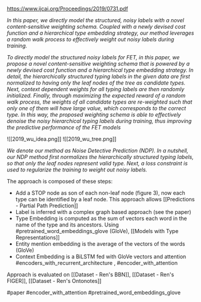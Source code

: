 https://www.ijcai.org/Proceedings/2019/0731.pdf

*In this paper, we directly model the structured, noisy labels with a novel content-sensitive weighting schema. Coupled with a newly devised cost function and a hierarchical type embedding strategy, our method leverages a random walk process to effectively weight out noisy labels during training.*

*To directly model the structured noisy labels for FET, in this paper, we propose a novel content-sensitive weighting schema that is powered by a newly devised cost function and a hierarchical type embedding strategy. In detail, the hierarchically structured typing labels in the given data are first normalized to having only the leaf nodes of the tree as candidate types. Next, context dependent weights for all typing labels are then randomly initialized. Finally, through maximizing the expected reward of a random walk process, the weights of all candidate types are re-weighted such that only one of them will have large value, which corresponds to the correct type. In this way, the proposed weighting schema is able to effectively denoise the noisy hierarchical typing labels during training, thus improving the predictive performance of the FET models*

![[2019_wu_idea.png]] ![[2019_wu_tree.png]]

*We denote our method as Noise Detective Prediction (NDP). In a nutshell, our NDP method first normalizes the hierarchically structured typing labels, so that only the leaf nodes represent valid type. Next, a loss constraint is used to regularize the training to weight out noisy labels.*

The approach is composed of these steps:

- Add a STOP node as son of each non-leaf node (figure 3), now each type can be identified by a leaf node. This approach allows [[Predictions - Partial Path Prediction]]
- Label is inferred with a complex graph based approach (see the paper)
- Type Embedding is computed as the sum of vectors each word in the name of the type and its ancestors. Using #pretrained_word_embeddings_glove  (GloVe), [[Models with Type Representations]]
- Entity mention embedding is the average of the vectors of the words (GloVe)
- Context Embedding is a BiLSTM fed with GloVe vectors and attention #encoders_with_recurrent_architecture , #encoder_with_attention 


Approach is evaluated on [[Dataset - Ren's BBN]], [[Dataset - Ren's FIGER]], [[Dataset - Ren's Ontonotes]]

#paper #encoder_with_attention #pretrained_word_embeddings_glove 